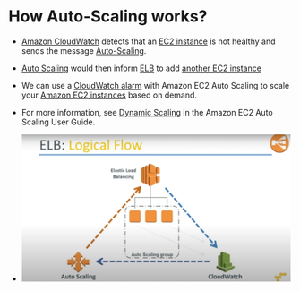 
# How Auto-Scaling works?
- [Amazon CloudWatch](../../../8_MonitoringServices/AmazonCloudWatch.md) detects that an [EC2 instance](../ReadMe.md) is not healthy and sends the message [Auto-Scaling](README.md).
- [Auto Scaling](README.md) would then inform [ELB](../../../1_NetworkingAndContentDelivery/ElasticLoadBalancer/Readme.md) to add [another EC2 instance](../ReadMe.md)
- We can use a [CloudWatch alarm](../../../8_MonitoringServices/AmazonCloudWatch.md) with Amazon EC2 Auto Scaling to scale your [Amazon EC2 instances](../ReadMe.md) based on demand.
- For more information, see [Dynamic Scaling](https://docs.aws.amazon.com/autoscaling/ec2/userguide/as-scale-based-on-demand.html) in the Amazon EC2 Auto Scaling User Guide.

- ![img.png](assets/auto-scaling-elb.png)